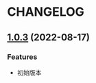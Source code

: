 # CHANGELOG

## [1.0.3](https://github.com/mpx-ecology/eslint-config/compare/v1.0.1...v1.0.3) (2022-08-17)

### Features

* 初始版本